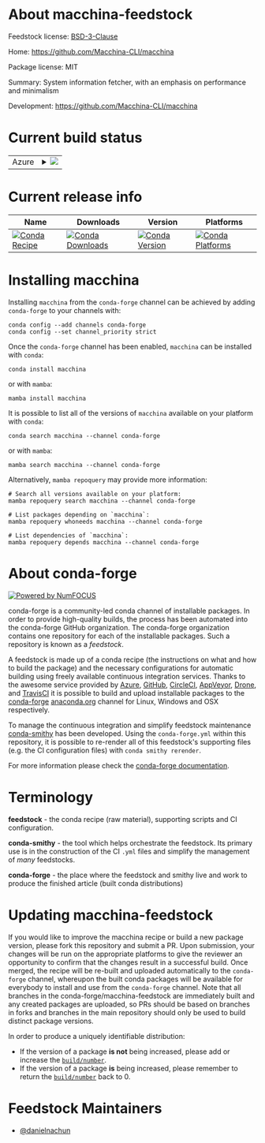 About macchina-feedstock
========================

Feedstock license: [BSD-3-Clause](https://github.com/conda-forge/macchina-feedstock/blob/main/LICENSE.txt)

Home: https://github.com/Macchina-CLI/macchina

Package license: MIT

Summary: System information fetcher, with an emphasis on performance and minimalism

Development: https://github.com/Macchina-CLI/macchina

Current build status
====================


<table>
    
  <tr>
    <td>Azure</td>
    <td>
      <details>
        <summary>
          <a href="https://dev.azure.com/conda-forge/feedstock-builds/_build/latest?definitionId=23709&branchName=main">
            <img src="https://dev.azure.com/conda-forge/feedstock-builds/_apis/build/status/macchina-feedstock?branchName=main">
          </a>
        </summary>
        <table>
          <thead><tr><th>Variant</th><th>Status</th></tr></thead>
          <tbody><tr>
              <td>linux_64</td>
              <td>
                <a href="https://dev.azure.com/conda-forge/feedstock-builds/_build/latest?definitionId=23709&branchName=main">
                  <img src="https://dev.azure.com/conda-forge/feedstock-builds/_apis/build/status/macchina-feedstock?branchName=main&jobName=linux&configuration=linux%20linux_64_" alt="variant">
                </a>
              </td>
            </tr><tr>
              <td>osx_64</td>
              <td>
                <a href="https://dev.azure.com/conda-forge/feedstock-builds/_build/latest?definitionId=23709&branchName=main">
                  <img src="https://dev.azure.com/conda-forge/feedstock-builds/_apis/build/status/macchina-feedstock?branchName=main&jobName=osx&configuration=osx%20osx_64_" alt="variant">
                </a>
              </td>
            </tr><tr>
              <td>win_64</td>
              <td>
                <a href="https://dev.azure.com/conda-forge/feedstock-builds/_build/latest?definitionId=23709&branchName=main">
                  <img src="https://dev.azure.com/conda-forge/feedstock-builds/_apis/build/status/macchina-feedstock?branchName=main&jobName=win&configuration=win%20win_64_" alt="variant">
                </a>
              </td>
            </tr>
          </tbody>
        </table>
      </details>
    </td>
  </tr>
</table>

Current release info
====================

| Name | Downloads | Version | Platforms |
| --- | --- | --- | --- |
| [![Conda Recipe](https://img.shields.io/badge/recipe-macchina-green.svg)](https://anaconda.org/conda-forge/macchina) | [![Conda Downloads](https://img.shields.io/conda/dn/conda-forge/macchina.svg)](https://anaconda.org/conda-forge/macchina) | [![Conda Version](https://img.shields.io/conda/vn/conda-forge/macchina.svg)](https://anaconda.org/conda-forge/macchina) | [![Conda Platforms](https://img.shields.io/conda/pn/conda-forge/macchina.svg)](https://anaconda.org/conda-forge/macchina) |

Installing macchina
===================

Installing `macchina` from the `conda-forge` channel can be achieved by adding `conda-forge` to your channels with:

```
conda config --add channels conda-forge
conda config --set channel_priority strict
```

Once the `conda-forge` channel has been enabled, `macchina` can be installed with `conda`:

```
conda install macchina
```

or with `mamba`:

```
mamba install macchina
```

It is possible to list all of the versions of `macchina` available on your platform with `conda`:

```
conda search macchina --channel conda-forge
```

or with `mamba`:

```
mamba search macchina --channel conda-forge
```

Alternatively, `mamba repoquery` may provide more information:

```
# Search all versions available on your platform:
mamba repoquery search macchina --channel conda-forge

# List packages depending on `macchina`:
mamba repoquery whoneeds macchina --channel conda-forge

# List dependencies of `macchina`:
mamba repoquery depends macchina --channel conda-forge
```


About conda-forge
=================

[![Powered by
NumFOCUS](https://img.shields.io/badge/powered%20by-NumFOCUS-orange.svg?style=flat&colorA=E1523D&colorB=007D8A)](https://numfocus.org)

conda-forge is a community-led conda channel of installable packages.
In order to provide high-quality builds, the process has been automated into the
conda-forge GitHub organization. The conda-forge organization contains one repository
for each of the installable packages. Such a repository is known as a *feedstock*.

A feedstock is made up of a conda recipe (the instructions on what and how to build
the package) and the necessary configurations for automatic building using freely
available continuous integration services. Thanks to the awesome service provided by
[Azure](https://azure.microsoft.com/en-us/services/devops/), [GitHub](https://github.com/),
[CircleCI](https://circleci.com/), [AppVeyor](https://www.appveyor.com/),
[Drone](https://cloud.drone.io/welcome), and [TravisCI](https://travis-ci.com/)
it is possible to build and upload installable packages to the
[conda-forge](https://anaconda.org/conda-forge) [anaconda.org](https://anaconda.org/)
channel for Linux, Windows and OSX respectively.

To manage the continuous integration and simplify feedstock maintenance
[conda-smithy](https://github.com/conda-forge/conda-smithy) has been developed.
Using the ``conda-forge.yml`` within this repository, it is possible to re-render all of
this feedstock's supporting files (e.g. the CI configuration files) with ``conda smithy rerender``.

For more information please check the [conda-forge documentation](https://conda-forge.org/docs/).

Terminology
===========

**feedstock** - the conda recipe (raw material), supporting scripts and CI configuration.

**conda-smithy** - the tool which helps orchestrate the feedstock.
                   Its primary use is in the construction of the CI ``.yml`` files
                   and simplify the management of *many* feedstocks.

**conda-forge** - the place where the feedstock and smithy live and work to
                  produce the finished article (built conda distributions)


Updating macchina-feedstock
===========================

If you would like to improve the macchina recipe or build a new
package version, please fork this repository and submit a PR. Upon submission,
your changes will be run on the appropriate platforms to give the reviewer an
opportunity to confirm that the changes result in a successful build. Once
merged, the recipe will be re-built and uploaded automatically to the
`conda-forge` channel, whereupon the built conda packages will be available for
everybody to install and use from the `conda-forge` channel.
Note that all branches in the conda-forge/macchina-feedstock are
immediately built and any created packages are uploaded, so PRs should be based
on branches in forks and branches in the main repository should only be used to
build distinct package versions.

In order to produce a uniquely identifiable distribution:
 * If the version of a package **is not** being increased, please add or increase
   the [``build/number``](https://docs.conda.io/projects/conda-build/en/latest/resources/define-metadata.html#build-number-and-string).
 * If the version of a package **is** being increased, please remember to return
   the [``build/number``](https://docs.conda.io/projects/conda-build/en/latest/resources/define-metadata.html#build-number-and-string)
   back to 0.

Feedstock Maintainers
=====================

* [@danielnachun](https://github.com/danielnachun/)

